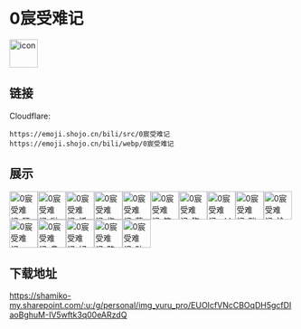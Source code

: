 # 0宸受难记
<img src="https://emoji.shojo.cn/bili/src/0宸受难记/icon.png" width="50" height="50" alt="icon">

## 链接
Cloudflare:
```
https://emoji.shojo.cn/bili/src/0宸受难记
https://emoji.shojo.cn/bili/webp/0宸受难记
```
## 展示
<img src="https://emoji.shojo.cn/bili/src/0宸受难记/0宸受难记-砰.png" width="50" height="50" alt="0宸受难记-砰"><img src="https://emoji.shojo.cn/bili/src/0宸受难记/0宸受难记-啪.png" width="50" height="50" alt="0宸受难记-啪"><img src="https://emoji.shojo.cn/bili/src/0宸受难记/0宸受难记-抓走.png" width="50" height="50" alt="0宸受难记-抓走"><img src="https://emoji.shojo.cn/bili/src/0宸受难记/0宸受难记-抱大腿.png" width="50" height="50" alt="0宸受难记-抱大腿"><img src="https://emoji.shojo.cn/bili/src/0宸受难记/0宸受难记-薅.png" width="50" height="50" alt="0宸受难记-薅"><img src="https://emoji.shojo.cn/bili/src/0宸受难记/0宸受难记-笔芯.png" width="50" height="50" alt="0宸受难记-笔芯"><img src="https://emoji.shojo.cn/bili/src/0宸受难记/0宸受难记-狗头.png" width="50" height="50" alt="0宸受难记-狗头"><img src="https://emoji.shojo.cn/bili/src/0宸受难记/0宸受难记-okk.png" width="50" height="50" alt="0宸受难记-okk"><img src="https://emoji.shojo.cn/bili/src/0宸受难记/0宸受难记-踹走.png" width="50" height="50" alt="0宸受难记-踹走"><img src="https://emoji.shojo.cn/bili/src/0宸受难记/0宸受难记-恰瓜.png" width="50" height="50" alt="0宸受难记-恰瓜"><img src="https://emoji.shojo.cn/bili/src/0宸受难记/0宸受难记-哈？.png" width="50" height="50" alt="0宸受难记-哈？"><img src="https://emoji.shojo.cn/bili/src/0宸受难记/0宸受难记-鼻青脸肿.png" width="50" height="50" alt="0宸受难记-鼻青脸肿"><img src="https://emoji.shojo.cn/bili/src/0宸受难记/0宸受难记-好耶.png" width="50" height="50" alt="0宸受难记-好耶"><img src="https://emoji.shojo.cn/bili/src/0宸受难记/0宸受难记-略略略.png" width="50" height="50" alt="0宸受难记-略略略"><img src="https://emoji.shojo.cn/bili/src/0宸受难记/0宸受难记-贴贴.png" width="50" height="50" alt="0宸受难记-贴贴">

## 下载地址

https://shamiko-my.sharepoint.com/:u:/g/personal/img_yuru_pro/EUOIcfVNcCBOqDH5gcfDIaoBghuM-IV5wftk3q00eARzdQ